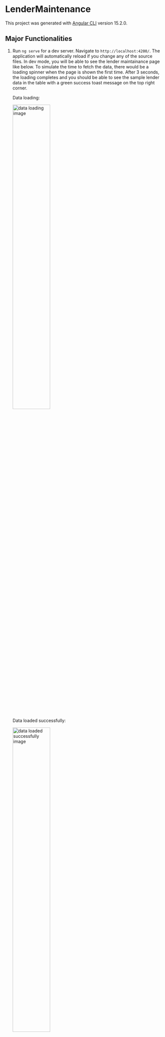 # LenderMaintenance

This project was generated with [Angular CLI](https://github.com/angular/angular-cli) version 15.2.0.

## Major Functionalities

1.  Run `ng serve` for a dev server. Navigate to `http://localhost:4200/`. The application will automatically reload if you change any of the source files. In dev mode, you will be able to see the lender maintainance page like below. To simulate the time to fetch the data, there would be a loading spinner when the page is shown the first time. After 3 seconds, the loading completes and you should be able to see the sample lender data in the table with a green success toast message on the top right corner.

    Data loading:

    <img src="https://drive.google.com/uc?id=1qEqXTyQMFO_dnyKeb-ZbfeQvLVZZLAlr" alt="data loading image" style="width: 50%;" />

    Data loaded successfully:

    <img src="https://drive.google.com/uc?id=1PJHzBmJ1UoUmJ75rJsd01Q6QMBYJNPfB" alt="data loaded successfully image" style="width: 50%;" />

2.  On lenders maintanance page, you could scroll up and down to check for all details of all sample lenders data. Please notice that the page is responsive, so there would be a horizontal scrollbar if you view the page on a smaller screen.

    Lenders table on smaller screen:

    <img src="https://drive.google.com/uc?id=1LgaL8LqAAOIAriX66PP53EoJwW9zCQQK" alt="lenders table on smaller screen image" style="width: 50%;" />

3.  When you try to edit one of the lenders, please click on the "Edit" button that is the rightmost column. Then you would be navigated to the lender edit page where you could edit any field. Please notice that the changes made by you would be checked against the original one. You would be navigated back to lenders maintainance table if you click "Save" button to save the changes. Same thing happens when no change is made by clicking on the "Cancel" button. However, if there is any change and you click "Cancel", there would be a confirm modal telling you that changes are not saved and would be lost if you click "Yes" to proceed. Last but not least, the modal is close when you click "No" inside the modal where you could continue to do your changes.

    Lender updated before:

    <img src="https://drive.google.com/uc?id=1lhIzxtXNqP6p3_xUTR_rT2ugJ9RdJtch" alt="lender updated before image" style="width: 50%;" />

    Lender updated after:

    <img src="https://drive.google.com/uc?id=1PWCDOYO3kS37bOByE7_HRIIiKUdRbzSF" alt="lender updated after image" style="width: 50%;" />

    Confirm modal:

    <img src="https://drive.google.com/uc?id=13hgCouyNS477gpRHybZgYlRLbZ9BxyuF" alt="confirm modal image" style="width: 50%;" />

4.  To simulate an error occurs, I have added an environment call "error". To run
    the application in "error" mode, simply run the command `ng serve --configuration=error`. In this mode, you would see a sample error message on the top right corner as well as a "Retry" button on the page. Simply click on the "Retry" button and the sample lender JSON data would be loaded again after 3 seconds.

    Data loaded with error:

    <img src="https://drive.google.com/uc?id=10H8G2qerzTC4vLITgSxxUpmzNqYOfS_v" alt="data loaded with error image" style="width: 50%;" />

    Data loaded successfully after clicking "Retry":

    <img src="https://drive.google.com/uc?id=1PJHzBmJ1UoUmJ75rJsd01Q6QMBYJNPfB" alt="data loaded successfully after clicking retry image" style="width: 50%;" />

## Important Project Folders

### Components (../src/app/components)

1. LenderMaintenanceComponent: This is the component to load and show the lenders in a table using the data in the sample lender json file which is under "../src/assets".
2. LenderComponent: This is the component to edit a single lender, which could be navigated by clicking on the "Edit" button for any lender on the lenders maintainance table. Please notice that the changes could be lost if not saved. When that happens, there would be a confirm modal that gives the user such warning.
3. LoadingSpinnerComponent: This is the component to show a loading spinner on the lenders maintainance page when the data is still loading.
4. ConfirmModalComponent: This is the component to show a warning message when the user makes changes on a lender and click "Cancel" button instead of "Save" button.

### Enums (../src/app/enums)

1. BankProperties: This is the enum for the bank properties changes. Since I assume that each bank code and display name should be in a one-to-one relationship, I have some built-in functionalities which allows the bank dropdown to be updated accordingly when the user changes either bank code or bank display name. For examples, let's assume that the original bank code is "DOM" and display name is "Domain". If the user changes the bank code to "CUA", then the display name would be changed to "Credit Union Australia". Similarly, if the user changes the bank name to "Credit Union Australia", then the bank code would be changed to "CUA".

### Guards (../src/app/guards)

1. AuthGuardService: This is a simple guard that checks whether both banks and lender types are being populated after the lenders are loaded. If not, then this guard would navigate the user back to the lenders maintainance page. This happens when the user tries to go to the lender edit page by placing the URL directly on the browser. If that happens, both the bank code and display name dropdown would be empty. So I force the user to be navigated here only by clicking on the "Edit" button on the lenders maintainance table.

### Models (../src/app/models)

1. IBank: This is a bank model which would be used frequently, especially on the lender edit page.
2. ILenderAttributes: This is a model to be used as the attributes of a ILender model.
3. ILenderJsonResult: This is a model to be used as the returned type of the sample lenders JSON data.
4. ILender: This is a model that listed all the properties of a lender, which contains a ILenderAttributes model.

### Pipes (../src/app/pipes)

1. EllipsisPipe: This is a custom pipe that shortens a long string with ellipsis. It is used in the "Display Name" column of the lenders maintainance table to keep the display name in a single line if it is too long. By default, the pipe works if the display name is more than 20 characters, which could be changed.

### Services (../src/app/services)

1. LenderService: This is the service to load the sample lenders JSON data and share such data with BehaviorSubject. In addition, it offers a function to update the lenders if one of them is changed and changes are saved. Last but not least, it also keeps track of the current selected lender if the user clicks on the "Edit" button of one of the lenders in the table.
2. ErrorHandleService: This is the error handling service which broadcasts an error message and shows a toast error message if any error occurs.
3. InterceptorService: This is a special service that checks whether any error occurs between the client-side and server-side outgoing/incoming HTTP request and response. It uses the ErrorHandleService to handle the error.

### Assets (../src/assets)

1. lenders.json: This is the JSON file with sample lenders data.

### Environments (../src/environments)

1. environment.development.ts: This is the file that lists the environment variables used in development environment.
2. environment.error.ts: This is the file that lists the environment variables used in error environment, which is only used to simulate that an unknown error occurs while loading data.
3. environment.ts: This is the file that lists the environment variables used in production environment.

If the user clicks "No" on the modal, then the modal closes. However, if the user clicks "Yes" on the modal, then all changes would be lost and the user would be navigated back to lenders maintainance table.

## Build

Run `ng build` to build the project. The build artifacts will be stored in the `dist/` directory.

## Running unit tests

Run `ng test` to execute the unit tests via [Karma](https://karma-runner.github.io).
